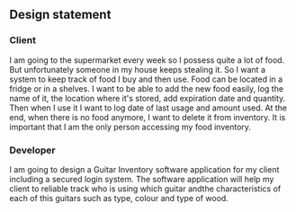 Design statement
------------------


### Client
I am going to the supermarket every week so I possess quite a lot of food. But unfortunately someone in my house keeps stealing it. So I want a system to keep track of food I buy and then use. Food can be located in a fridge or in a shelves. I want to be able to add the new food easily, log the name of it, the location where it's stored, add expiration date and quantity. Then when I use it I want to log date of last usage and amount used. At the end, when there is no food anymore, I want to delete it from inventory. It is important that I am the only person accessing my food inventory.


### Developer
I am going to design a Guitar Inventory software application for my client including a secured login system. The software application will help my client to reliable track who is using which guitar andthe characteristics of each of this guitars such as type, colour and type of wood.
